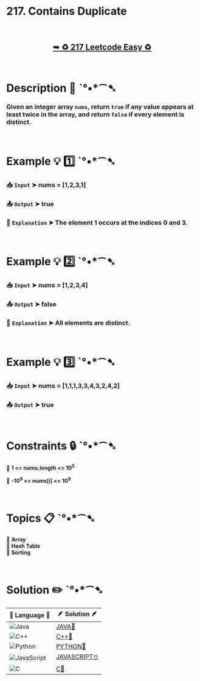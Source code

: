 # 217. Contains Duplicate

</br>

<h2 align="center"> 

<a href="https://leetcode.com/problems/contains-duplicate/description/"><strong>➥ ♻️ 217 Leetcode Easy ♻️ </strong></a>
</h2>

</br>

# Description 📜 ˋ°•*⁀➷

### Given an integer array `nums`, return `true` if any value appears at least twice in the array, and return `false` if every element is distinct.

</br>

# Example 💡 1️⃣ ˋ°•*⁀➷

  ### 📥 `Input`  ➤ nums = [1,2,3,1]

  ### 📤 `Output`  ➤ true

  ### 🔦 `Explanation`  ➤ The element 1 occurs at the indices 0 and 3.

</br>

# Example 💡 2️⃣ ˋ°•*⁀➷

  ### 📥 `Input` ➤  nums = [1,2,3,4]

  ### 📤 `Output`  ➤ false

  ### 🔦 `Explanation` ➤ All elements are distinct.

</br>

# Example 💡 3️⃣ ˋ°•*⁀➷

  ### 📥 `Input` ➤ nums = [1,1,1,3,3,4,3,2,4,2]

  ### 📤 `Output`  ➤ true

</br>

# Constraints 🔒 ˋ°•*⁀➷

🔹 **1 <= nums.length <= 10<sup>5</sup>** </br>

🔹 **-10<sup>9</sup> <= nums[i] <= 10<sup>9</sup>** </br>

</br>

# Topics 📋 ˋ°•*⁀➷

🔸 **Array**  </br>
🔸 **Hash Table**  </br>
🔸 **Sorting**  </br>

</br>

# Solution ✏️ ˋ°•*⁀➷

| 📒 Language 📒  | 🪶 Solution 🪶 |
| ------------- | ------------- |
|  ![Java](https://img.shields.io/badge/java-%23ED8B00.svg?style=for-the-badge&logo=openjdk&logoColor=white)  | [JAVA🍁]() |
|  ![C++](https://img.shields.io/badge/c++-%2300599C.svg?style=for-the-badge&logo=c%2B%2B&logoColor=white)  | [C++🎲]()  |
|  ![Python](https://img.shields.io/badge/python-3670A0?style=for-the-badge&logo=python&logoColor=ffdd54)    | [PYTHON🍰]() |
| ![JavaScript](https://img.shields.io/badge/javascript-%23323330.svg?style=for-the-badge&logo=javascript&logoColor=%23F7DF1E)   | [JAVASCRIPT☃️]() |
|   ![C](https://img.shields.io/badge/c-%2300599C.svg?style=for-the-badge&logo=c&logoColor=white)   | [C💖]()  |
